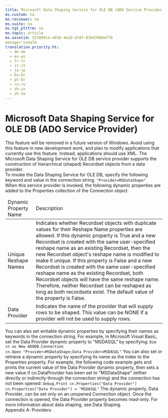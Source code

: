 ```yaml
---
title: Microsoft Data Shaping Service for OLE DB (ADO Service Provider)
ms.custom: na
ms.reviewer: na
ms.suite: na
ms.tgt_pltfrm: na
ms.topic: article
ms.assetid: 523009ce-e01b-4e2d-a7df-816d7688aff0
manager:sonalm
translation.priority.ht: 
  - de-de
  - es-es
  - fr-fr
  - it-it
  - ja-jp
  - ko-kr
  - pt-br
  - ru-ru
  - zh-cn
  - zh-tw
---
```

# Microsoft Data Shaping Service for OLE DB (ADO Service Provider)
<?xml version="1.0" encoding="utf-8"?>
<developerReferenceWithoutSyntaxDocument xmlns="http://ddue.schemas.microsoft.com/authoring/2003/5" xmlns:xlink="http://www.w3.org/1999/xlink" xmlns:xsi="http://www.w3.org/2001/XMLSchema-instance" xsi:schemaLocation="http://ddue.schemas.microsoft.com/authoring/2003/5 http://dduestorage.blob.core.windows.net/ddueschema/developer.xsd">
  <introduction>
    <alert class="important">
      <para>This feature will be removed in a future version of Windows. Avoid using this feature in new development work, and plan to modify applications that currently use this feature. Instead, applications should use XML.</para>
    </alert>
    <para>The Microsoft Data Shaping Service for OLE DB service provider supports the construction of hierarchical (shaped) <legacyLink xlink:href="ede1415f-c3df-4cc5-a05b-2576b2b84b60">Recordset</legacyLink> objects from a data provider.</para>
  </introduction>
  <section>
    <title>Provider Keyword</title>
    <content>
      <para>To invoke the Data Shaping Service for OLE DB, specify the following keyword and value in the connection string.</para>
      <code>"Provider=<codeFeaturedElement>MSDataShape</codeFeaturedElement>"</code>
    </content>
  </section>
  <section>
    <title>Dynamic Properties</title>
    <content>
      <para>When this service provider is invoked, the following dynamic properties are added to the <legacyLink xlink:href="1d539aa8-ce0d-4418-ab03-8d0a3c1e9d82">Properties</legacyLink> collection of the<legacyLink xlink:href="ef6b1824-5b12-43db-89d7-8f3d13896d4d"> Connection</legacyLink> object.</para>
      <table xmlns:caps="http://schemas.microsoft.com/build/caps/2013/11">
        <thead>
          <tr>
            <TD>
              <para>Dynamic Property Name</para>
            </TD>
            <TD>
              <para>Description</para>
            </TD>
          </tr>
        </thead>
        <tbody>
          <tr>
            <TD>
              <para>
                <legacyBold>Unique Reshape Names</legacyBold> </para>
            </TD>
            <TD>
              <para>Indicates whether <legacyBold>Recordset </legacyBold>objects with duplicate values for their <legacyBold>Reshape Name</legacyBold> properties are allowed. If this dynamic property is <legacyBold>True</legacyBold> and a new <legacyBold>Recordset</legacyBold> is created with the same user-specified reshape name as an existing <legacyBold>Recordset</legacyBold>, then the new <legacyBold>Recordset</legacyBold> object's reshape name is modified to make it unique. If this property is <languageKeyword>False</languageKeyword> and a new <legacyBold>Recordset</legacyBold> is created with the same user-specified reshape name as the existing <legacyBold>Recordset</legacyBold>, both <legacyBold>Recordset</legacyBold> objects will have the same reshape name. Therefore, neither <legacyBold>Recordset</legacyBold> can be reshaped as long as both recordsets exist.</para>
              <para>The default value of the property is <legacyBold>False</legacyBold>.</para>
            </TD>
          </tr>
          <tr>
            <TD>
              <para>
                <legacyBold>Data Provider</legacyBold>
              </para>
            </TD>
            <TD>
              <para>Indicates the name of the provider that will supply rows to be shaped. This value can be NONE if a provider will not be used to supply rows.</para>
            </TD>
          </tr>
        </tbody>
      </table>
      <para>You can also set writable dynamic properties by specifying their names as keywords in the connection string. For example, in Microsoft Visual Basic, set the <legacyBold>Data Provider</legacyBold> dynamic property to "MSDASQL" by specifying:</para>
      <code>Dim cn as New ADODB.Connection
cn.Open "Provider=MSDataShape;Data Provider=MSDASQL"</code>
      <para>You can also set or retrieve a dynamic property by specifying its name as the index to the <legacyLink xlink:href="1d539aa8-ce0d-4418-ab03-8d0a3c1e9d82">Properties</legacyLink> property. For example, the following code example gets and prints the current value of the <legacyBold>Data Provider</legacyBold> dynamic property, then sets a new value if cn.DataProvider has been set to "MSDataShape" (either directly or indirectly through the connection string) and the connection has not been opened:</para>
      <code>Debug.Print cn.Properties("Data Provider")
cn.Properties("Data Provider") = "MSDASQL"</code>
      <alert class="note">
        <para>The dynamic property, <unmanagedCodeEntityReference>Data Provider</unmanagedCodeEntityReference>, can be set only on an unopened <unmanagedCodeEntityReference>Connection</unmanagedCodeEntityReference> object. Once the connection is opened, the <unmanagedCodeEntityReference>Data Provider</unmanagedCodeEntityReference> property becomes read-only.</para>
      </alert>
      <para>For more information about data shaping, see <legacyLink xlink:href="4cb5fd29-4e56-46ac-ae48-a6771c321c0c">Data Shaping</legacyLink>.</para>
    </content>
  </section>
  <relatedTopics>
<link xlink:href="e2581b47-b11e-4e1e-b96c-d39c77c5b48a">Appendix A: Providers</link>
</relatedTopics>
</developerReferenceWithoutSyntaxDocument>